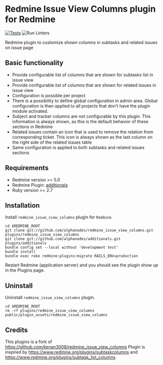 Redmine Issue View Columns plugin for Redmine
=============================================

[![Tests](https://github.com/AlphaNodes/redmine_issue_view_columns/workflows/Tests/badge.svg)](https://github.com/AlphaNodes/redmine_issue_view_columns/actions?query=workflow%3A"Run+Tests) ![Run Linters](https://github.com/AlphaNodes/redmine_issue_view_columns/workflows/Run%20Linters/badge.svg)

Redmine plugin to customize shown columns in subtasks and related issues on issue page

Basic functionality
-------------------

* Provide configurable list of columns that are shown for subtasks list in issue view
* Provide configurable list of columns that are shown for related issues in issue view
* Configuration is possible per project
* There is a possibility to define global configuration in admin area. Global configuration is then applied to all projects that don't have the plugin module activated.
* Subject and tracker columns are not configurable by this plugin. This information is always shown, as this is the default behavior of these sections in Redmine
* Related issues contain an icon that is used to remove the relation from corresponding ticket. This icon is always shown as the last column on the right side of the related issues table
* Same configuration is applied to both subtasks and related issues sections

Requirements
------------

* Redmine version >= 5.0
* Redmine Plugin: [additionals](https://github.com/alphanodes/additionals)
* Ruby version >= 2.7

Installation
------------

Install `redmine_issue_view_columns` plugin for `Redmine`

    cd $REDMINE_ROOT
    git clone git://github.com/alphanodes/redmine_issue_view_columns.git plugins/redmine_issue_view_columns
    git clone git://github.com/alphanodes/additionals.git plugins/additionals
    bundle config set --local without 'development test'
    bundle install
    bundle exec rake redmine:plugins:migrate RAILS_ENV=production

Restart Redmine (application server) and you should see the plugin show up in the Plugins page.

Uninstall
------------

Uninstall `redmine_issue_view_columns` plugin.

    cd $REDMINE_ROOT
    rm -rf plugins/redmine_issue_view_columns public/plugin_assets/redmine_issue_view_columns

Credits
-------

This plugins is a fork of <https://github.com/kenan3008/redmine_issue_view_columns>
Plugin is inspired by <https://www.redmine.org/plugins/subtaskcolumns> and <https://www.redmine.org/plugins/subtask_list_columns>
